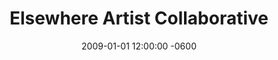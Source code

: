 ---
layout: post
title: "Elsewhere Artist Collaborative"
date: 2009-01-01 12:00:00 -0600
short: elsewhere
summary: "An artists residency in a thriftshop."
datelong: "2009"
image: elsewhere.gif
link: https://www.flickr.com/gp/billybrown00/B8qf72
linktext: Visit Project Photos
---